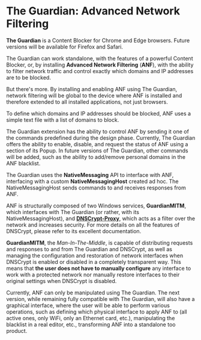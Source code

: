 # The Guardian: Advanced Network Filtering

**The Guardian** is a Content Blocker for Chrome and Edge browsers. Future versions will be available for Firefox and Safari.

The Guardian can work standalone, with the features of a powerful Content Blocker, or, by installing **Advanced Network Filtering** (**ANF**), with the ability to filter network traffic and control exactly which domains and IP addresses are to be blocked.

But there's more. By installing and enabling ANF using The Guardian, network filtering will be global to the device where ANF is installed and therefore extended to all installed applications, not just browsers.

To define which domains and IP addresses should be blocked, ANF uses a simple text file with a list of domains to block.

The Guardian extension has the ability to control ANF by sending it one of the commands predefined during the design phase. 
Currently, The Guardian offers the ability to enable, disable, and request the status of ANF using a section of its Popup. In future versions of The Guardian, other commands will be added, such as the ability to add/remove personal domains in the ANF blacklist.

The Guardian uses the **NativeMessaging** API to interface with ANF, interfacing with a custom **NativeMessagingHost** created ad hoc. The NativeMessagingHost sends commands to and receives responses from ANF.

ANF is structurally composed of two Windows services, **GuardianMITM**, which interfaces with The Guardian (or rather, with its NativeMessagingHost), and **[DNSCrypt-Proxy](https://github.com/DNSCrypt/dnscrypt-proxy)**, which acts as a filter over the network and increases security. For more details on all the features of DNSCrypt, please refer to its excellent documentation.

**GuardianMITM**, the *Man-In-The-Middle*, is capable of distributing requests and responses to and from The Guardian and DNSCrypt, as well as managing the configuration and restoration of network interfaces when DNSCrypt is enabled or disabled in a completely transparent way. This means that **the user does not have to manually configure** any interface to work with a protected network nor manually restore interfaces to their original settings when DNSCrypt is disabled.

Currently, ANF can only be manipulated using The Guardian. The next version, while remaining fully compatible with The Guardian, will also have a graphical interface, where the user will be able to perform various operations, such as defining which physical interface to apply ANF to (all active ones, only WiFi, only an Ethernet card, etc.), manipulating the blacklist in a real editor, etc., transforming ANF into a standalone too product.
